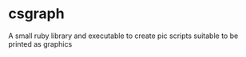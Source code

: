 # csgraph
A small ruby library and executable to create pic scripts suitable to be printed as graphics
